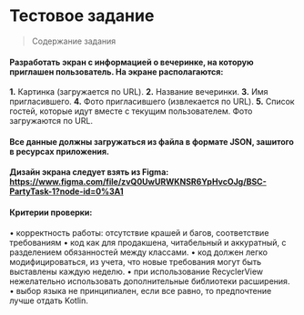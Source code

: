 # Тестовое задание 

> Содержание задания

#### Разработать экран с информацией о вечеринке, на которую приглашен пользователь. На экране располагаются:

**1.**	Картинка (загружается по URL).
**2.**	Название вечеринки.
**3.**	Имя пригласившего.
**4.**	Фото пригласившего (извлекается по URL).
**5.**	Список гостей, которые идут вместе с текущим пользователем. Фото загружаются по URL.

#### Все данные должны загружаться из файла в формате JSON, зашитого в ресурсах приложения.

#### Дизайн экрана следует взять из Figma: https://www.figma.com/file/zvQ0UwURWKNSR6YpHvcOJg/BSC-PartyTask-1?node-id=0%3A1

#### Критерии проверки:
•	корректность работы: отсутствие крашей и багов, соответствие требованиям
•	код как для продакшена, читабельный и аккуратный, с разделением обязанностей между классами.
•	код должен легко модифицироваться, из учета, что новые требования могут быть выставлены каждую неделю.
•	при использование RecyclerView нежелательно использовать дополнительные библиотеки расширения.
•	выбор языка не принципиален, если все равно, то предпочтение лучше отдать Kotlin.